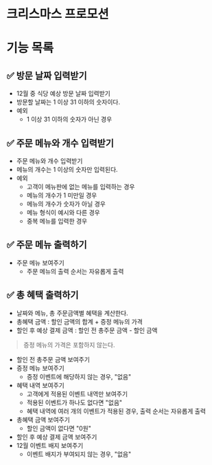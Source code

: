 # 크리스마스 프로모션

# 기능 목록

## ✅ 방문 날짜 입력받기

- 12월 중 식당 예상 방문 날짜 입력받기
- 방문할 날짜는 1 이상 31 이하의 숫자이다.
- 예외
    - 1 이상 31 이하의 숫자가 아닌 경우

## ✅ 주문 메뉴와 개수 입력받기

- 주문 메뉴와 개수 입력받기
- 메뉴의 개수는 1 이상의 숫자만 입력된다.
- 예외
    - 고객이 메뉴판에 없는 메뉴를 입력하는 경우
    - 메뉴의 개수가 1 미만일 경우
    - 메뉴의 개수가 숫자가 아닐 경우
    - 메뉴 형식이 예시와 다른 경우
    - 중복 메뉴를 입력한 경우

## ✅ 주문 메뉴 출력하기

- 주문 메뉴 보여주기
    - 주문 메뉴의 출력 순서는 자유롭게 출력

## ✅ 총 혜택 출력하기

- 날짜와 메뉴, 총 주문금액별 혜택을 계산한다.
- 총혜택 금액 : 할인 금액의 합계 + 증정 메뉴의 가격
- 할인 후 예상 결제 금액 : 할인 전 총주문 금액 - 할인 금액

> 증정 메뉴의 가격은 포함하지 않는다.

- 할인 전 총주문 금액 보여주기
- 증정 메뉴 보여주기
    - 증정 이벤트에 해당하지 않는 경우, "없음"
- 혜택 내역 보여주기
    - 고객에게 적용된 이벤트 내역만 보여주기
    - 적용된 이벤트가 하나도 없다면 "없음"
    - 혜택 내역에 여러 개의 이벤트가 적용된 경우, 출력 순서는 자유롭게 출력
- 총혜택 금액 보여주기
    - 할인 금액이 없다면 "0원"
- 할인 후 예상 결제 금액 보여주기
- 12월 이벤트 배지 보여주기
    - 이벤트 배지가 부여되지 않는 경우, "없음"


